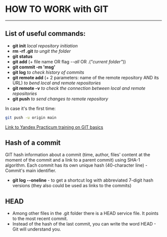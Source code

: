 # HOW TO WORK with GIT

---

## List of useful commands:


- __git init__ _local repository initiation_
- __rm -rf .git__ _to ungit the folder_
- **git status**
- **git add** (+ file name OR flag _--all_ OR .(_"current folder"_))
- **git commit -m 'msg'**
- **git log** _to check history of commits_
- **git remote add** (+ 2 parameters: name of the remote repository AND its URL) _to bend local and remote repositories_
- **git remote -v** _to check the connection between local and remote repositories_
- **git push** _to send changes to remote repository_

In case it's the first time: 

``` bash
git push -u origin main
```
[Link to Yandex Practicum training on GIT basics](https://practicum.yandex.ru/profile/git-basics/ "I am Yandex")

## Hash of a commit


GIT hash information about a commit (time, author, files' content at the moment of the commit and a link to a parent commit) using SHA-1 algorithm.
Each commit has its own unique hash (40-character line) - Commit's main identifier.


- __git log --oneline__ - to get a shortcut log with abbreviated 7-digit hash versions (they also could be used as links to the commits)


## HEAD
- Among other files in the .git folder there is a HEAD service file. It points to the most recent commit.
- Instead of the hash of the last commit, you can write the word HEAD - Git will understand you.